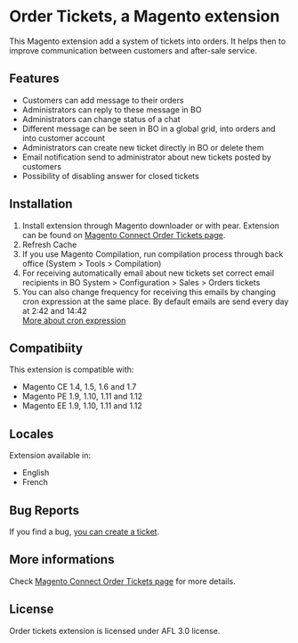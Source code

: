 Order Tickets, a Magento extension
==================================

This Magento extension add a system of tickets into orders.
It helps then to improve communication between customers and after-sale service.

## Features
 * Customers can add message to their orders
 * Administrators can reply to these message in BO
 * Administrators can change status of a chat
 * Different message can be seen in BO in a global grid, into orders and into
    customer account
 * Administrators can create new ticket directly in BO or delete them
 * Email notification send to administrator about new tickets posted by customers
 * Possibility of disabling answer for closed tickets

## Installation
1. Install extension through Magento downloader or with pear. Extension can be 
found on [Magento Connect Order Tickets page][1].
2. Refresh Cache
3. If you use Magento Compilation, run compilation process through back office (System > Tools > Compilation)
4. For receiving automatically email about new tickets set correct email 
recipients in BO System > Configuration > Sales > Orders tickets
5. You can also change frequency for receiving this emails by changing cron
expression at the same place.
By default emails are send every day at 2:42 and 14:42  
[More about cron expression][2]

## Compatibiity
This extension is compatible with:

 * Magento CE 1.4, 1.5, 1.6 and 1.7
 * Magento PE 1.9, 1.10, 1.11 and 1.12
 * Magento EE 1.9, 1.10, 1.11 and 1.12

## Locales
Extension available in:

 * English
 * French

## Bug Reports
If you find a bug, [you can create a ticket][3].

## More informations
Check [Magento Connect Order Tickets page][1] for more details.

## License
Order tickets extension is licensed under AFL 3.0 license.

[1]: http://www.magentocommerce.com/magento-connect/laurent35240/extension/7107/order_tickets
[2]: http://en.wikipedia.org/wiki/Cron#CRON_expression
[3]: https://github.com/laurent35240/Magento-Order-tickets/issues
